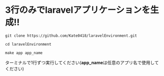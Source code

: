 # 3行のみでlaravelアプリケーションを生成!!
```
git clone https://github.com/Kate0418/laravelEnvironment.git
```
```
cd laravelEnvironment
```
```
make app app_name
```
ターミナルで1行ずつ実行してください(**app_name**は任意のアプリ名で使用してください)